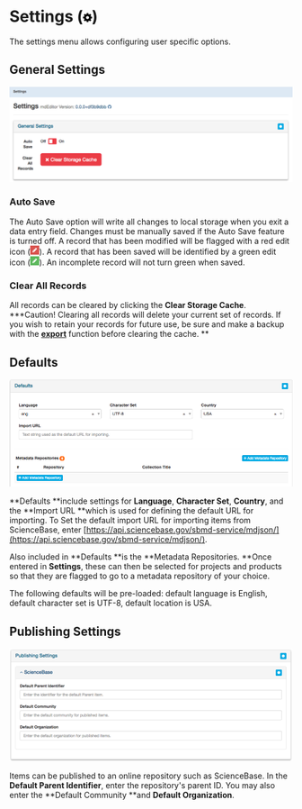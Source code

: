 # Settings \(![](/assets/symbol_cog_16.png)\)

The settings menu allows configuring user specific options.

## General Settings

![](/assets/general_settings.png)

### Auto Save

The Auto Save option will write all changes to local storage when you exit a data entry field. Changes must be manually saved if the Auto Save feature is turned off. A record that has been modified will be flagged with a red edit icon \(![](/assets/record_modified.png)\). A record that has been saved will be identified by a green edit icon \(![](/assets/record_saved.png)\). An incomplete record will not turn green when saved.

### Clear All Records

All records can be cleared by clicking the **Clear Storage Cache**.  
**\*Caution! Clearing all records will delete your current set of records. If you wish to retain your records for future use, be sure and make a backup with the **[**export**](/export.md)** function before clearing the cache.  **

## Defaults

![](/assets/settings_defaults.png)

**Defaults **include settings for **Language**, **Character Set**, **Country**, and the **Import URL **which is used for defining the default URL for importing. To Set the default import URL for importing items from ScienceBase, enter [https://api.sciencebase.gov/sbmd-service/mdjson/](https://api.sciencebase.gov/sbmd-service/mdjson/).

Also included in **Defaults **is the **Metadata Repositories. **Once entered in **Settings**, these can then be selected for projects and products so that they are flagged to go to a metadata repository of your choice.

The following defaults will be pre-loaded: default language is English, default character set is UTF-8, default location is USA.

## Publishing Settings

![](/assets/publishing_settings.png)

Items can be published to an online repository such as ScienceBase. In the **Default Parent Identifier**, enter the repository's parent ID. You may also enter the **Default Community **and **Default Organization**.


